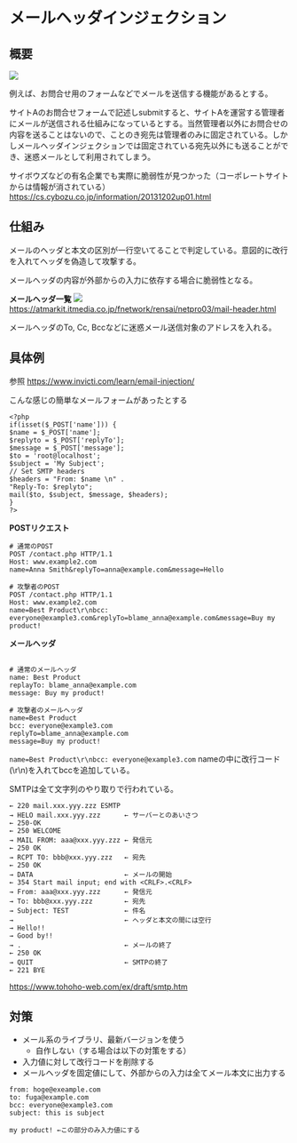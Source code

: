 
# メールヘッダインジェクション


## 概要
![](/img/20221130_メールヘッダインジェクション_2022-11-30-20-31-05.png)

例えば、お問合せ用のフォームなどでメールを送信する機能があるとする。

サイトAのお問合せフォームで記述しsubmitすると、サイトAを運営する管理者にメールが送信される仕組みになっているとする。当然管理者以外にお問合せの内容を送ることはないので、ことのき宛先は管理者のみに固定されている。しかしメールヘッダインジェクションでは固定されている宛先以外にも送ることができ、迷惑メールとして利用されてしまう。


サイボウズなどの有名企業でも実際に脆弱性が見つかった（コーポレートサイトからは情報が消されている）
https://cs.cybozu.co.jp/information/20131202up01.html



## 仕組み



メールのヘッダと本文の区別が一行空いてることで判定している。意図的に改行を入れてヘッダを偽造して攻撃する。

メールヘッダの内容が外部からの入力に依存する場合に脆弱性となる。


**メールヘッダ一覧**
![](/img/20221130_メールヘッダインジェクション_2022-11-30-20-41-40.png)
https://atmarkit.itmedia.co.jp/fnetwork/rensai/netpro03/mail-header.html

メールヘッダのTo, Cc, Bccなどに迷惑メール送信対象のアドレスを入れる。


## 具体例

参照
https://www.invicti.com/learn/email-injection/

こんな感じの簡単なメールフォームがあったとする

```
<?php
if(isset($_POST['name'])) {
$name = $_POST['name'];
$replyto = $_POST['replyTo'];
$message = $_POST['message'];
$to = 'root@localhost';
$subject = 'My Subject';
// Set SMTP headers
$headers = "From: $name \n" .
"Reply-To: $replyto";
mail($to, $subject, $message, $headers);
}
?>
```

**POSTリクエスト**
```
# 通常のPOST
POST /contact.php HTTP/1.1
Host: www.example2.com
name=Anna Smith&replyTo=anna@example.com&message=Hello

# 攻撃者のPOST
POST /contact.php HTTP/1.1
Host: www.example2.com
name=Best Product\r\nbcc: everyone@example3.com&replyTo=blame_anna@example.com&message=Buy my product!
```

**メールヘッダ**
```

# 通常のメールヘッダ
name: Best Product
replayTo: blame_anna@example.com
message: Buy my product!

# 攻撃者のメールヘッダ
name=Best Product
bcc: everyone@example3.com
replyTo=blame_anna@example.com
message=Buy my product!
```

`name=Best Product\r\nbcc: everyone@example3.com` nameの中に改行コード(\r\n)を入れてbccを追加している。


SMTPは全て文字列のやり取りで行われている。

```
← 220 mail.xxx.yyy.zzz ESMTP
→ HELO mail.xxx.yyy.zzz      ← サーバーとのあいさつ
← 250-OK
← 250 WELCOME
→ MAIL FROM: aaa@xxx.yyy.zzz ← 発信元
← 250 OK
→ RCPT TO: bbb@xxx.yyy.zzz   ← 宛先
← 250 OK
→ DATA                       ← メールの開始
← 354 Start mail input; end with <CRLF>.<CRLF>
→ From: aaa@xxx.yyy.zzz      ← 発信元
→ To: bbb@xxx.yyy.zzz        ← 宛先
→ Subject: TEST              ← 件名
→                            ← ヘッダと本文の間には空行
→ Hello!!
→ Good by!!
→ .                          ← メールの終了
← 250 OK
→ QUIT                       ← SMTPの終了
← 221 BYE
```

https://www.tohoho-web.com/ex/draft/smtp.htm



## 対策

- メール系のライブラリ、最新バージョンを使う
  - 自作しない（する場合は以下の対策をする）
- 入力値に対して改行コードを削除する
- メールヘッダを固定値にして、外部からの入力は全てメール本文に出力する

```
from: hoge@exeample.com
to: fuga@example.com
bcc: everyone@example3.com
subject: this is subject

my product! ←この部分のみ入力値にする
```




